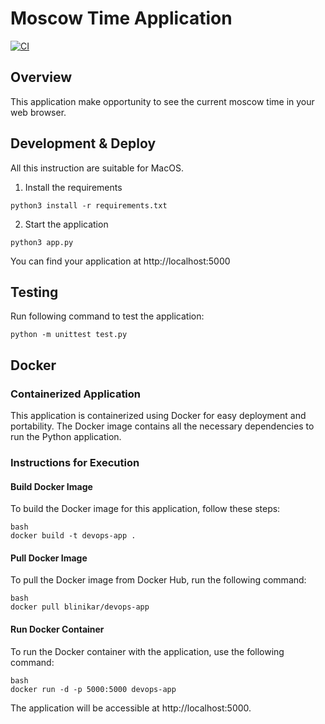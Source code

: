 # Moscow Time Application

[![CI](https://github.com/blinikar/S24-core-course-labs/actions/workflows/main.yaml/badge.svg)](https://github.com/blinikar/S24-core-course-labs/actions/workflows/main.yaml)

## Overview

This application make opportunity to see the current moscow time in your web browser.

## Development & Deploy

All this instruction are suitable for MacOS.

1. Install the requirements

```
python3 install -r requirements.txt
```

2. Start the application 

```
python3 app.py
```
You can find your application at http://localhost:5000

## Testing

Run following command to test the application: 

```
python -m unittest test.py
```

## Docker

### Containerized Application
This application is containerized using Docker for easy deployment and portability. The Docker image contains all the necessary dependencies to run the Python application.

### Instructions for Execution

#### Build Docker Image
To build the Docker image for this application, follow these steps:
```
bash
docker build -t devops-app .
```

#### Pull Docker Image
To pull the Docker image from Docker Hub, run the following command:
```
bash
docker pull blinikar/devops-app
```

#### Run Docker Container
To run the Docker container with the application, use the following command:
```
bash
docker run -d -p 5000:5000 devops-app
```

The application will be accessible at http://localhost:5000.

